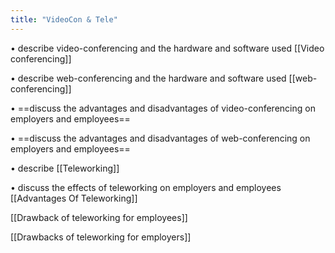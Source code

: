 ```yaml
---
title: "VideoCon & Tele"
---
```

• describe video-conferencing and the hardware and software used
[[Video conferencing]]

• describe web-conferencing and the hardware and software used
[[web-conferencing]]

• ==discuss the advantages and disadvantages of video-conferencing on employers and employees==

• ==discuss the advantages and disadvantages of web-conferencing on employers and employees==

• describe [[Teleworking]]


• discuss the effects of teleworking on employers and employees
[[Advantages Of Teleworking]]

[[Drawback of teleworking for employees]]

[[Drawbacks of teleworking for employers]]